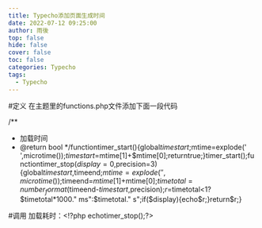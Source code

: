 ```yaml
---
title: Typecho添加页面生成时间
date: 2022-07-12 09:25:00
author: 雨後
top: false
hide: false
cover: false
toc: false
categories: Typecho
tags:
  - Typecho
---
```


#定义
在主题里的functions.php文件添加下面一段代码

/**
* 加载时间
* @return bool
*/functiontimer_start(){global$timestart;$mtime=explode(' ',microtime());$timestart=$mtime[1]+$mtime[0];returntrue;}timer_start();functiontimer_stop($display=0,$precision=3){global$timestart,$timeend;$mtime=explode(' ',microtime());$timeend=$mtime[1]+$mtime[0];$timetotal=number_format($timeend-$timestart,$precision);$r=$timetotal<1?$timetotal*1000." ms":$timetotal." s";if($display){echo$r;}return$r;}

#调用
加载耗时：<!?php echotimer_stop();?>